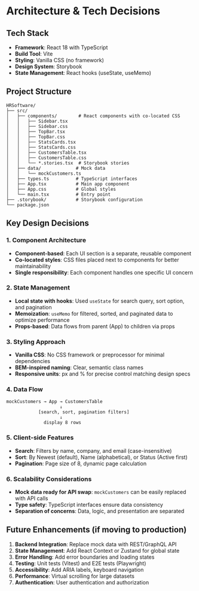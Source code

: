 # Architecture & Tech Decisions

## Tech Stack

- **Framework**: React 18 with TypeScript
- **Build Tool**: Vite
- **Styling**: Vanilla CSS (no framework)
- **Design System**: Storybook
- **State Management**: React hooks (useState, useMemo)

## Project Structure

```
HRSoftware/
├── src/
│   ├── components/        # React components with co-located CSS
│   │   ├── Sidebar.tsx
│   │   ├── Sidebar.css
│   │   ├── TopBar.tsx
│   │   ├── TopBar.css
│   │   ├── StatsCards.tsx
│   │   ├── StatsCards.css
│   │   ├── CustomersTable.tsx
│   │   ├── CustomersTable.css
│   │   └── *.stories.tsx  # Storybook stories
│   ├── data/             # Mock data
│   │   └── mockCustomers.ts
│   ├── types.ts          # TypeScript interfaces
│   ├── App.tsx           # Main app component
│   ├── App.css           # Global styles
│   └── main.tsx          # Entry point
├── .storybook/           # Storybook configuration
└── package.json
```

## Key Design Decisions

### 1. Component Architecture
- **Component-based**: Each UI section is a separate, reusable component
- **Co-located styles**: CSS files placed next to components for better maintainability
- **Single responsibility**: Each component handles one specific UI concern

### 2. State Management
- **Local state with hooks**: Used `useState` for search query, sort option, and pagination
- **Memoization**: `useMemo` for filtered, sorted, and paginated data to optimize performance
- **Props-based**: Data flows from parent (App) to children via props

### 3. Styling Approach
- **Vanilla CSS**: No CSS framework or preprocessor for minimal dependencies
- **BEM-inspired naming**: Clear, semantic class names
- **Responsive units**: px and % for precise control matching design specs

### 4. Data Flow
```
mockCustomers → App → CustomersTable
                    ↓
            [search, sort, pagination filters]
                    ↓
              display 8 rows
```

### 5. Client-side Features
- **Search**: Filters by name, company, and email (case-insensitive)
- **Sort**: By Newest (default), Name (alphabetical), or Status (Active first)
- **Pagination**: Page size of 8, dynamic page calculation

### 6. Scalability Considerations
- **Mock data ready for API swap**: `mockCustomers` can be easily replaced with API calls
- **Type safety**: TypeScript interfaces ensure data consistency
- **Separation of concerns**: Data, logic, and presentation are separated

## Future Enhancements (if moving to production)

1. **Backend Integration**: Replace mock data with REST/GraphQL API
2. **State Management**: Add React Context or Zustand for global state
3. **Error Handling**: Add error boundaries and loading states
4. **Testing**: Unit tests (Vitest) and E2E tests (Playwright)
5. **Accessibility**: Add ARIA labels, keyboard navigation
6. **Performance**: Virtual scrolling for large datasets
7. **Authentication**: User authentication and authorization

